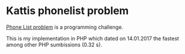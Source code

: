 # Kattis phonelist problem

[Phone List problem](https://open.kattis.com/problems/phonelist) is a programming challenge. 

This is my implementation in PHP which dated on 14.01.2017 the fastest among other PHP sumbissions (0.32 s).
